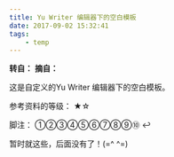 ```yaml
---
title: Yu Writer 编辑器下的空白模板
date: 2017-09-02 15:32:41
tags:
	- temp
---
```

**转自：** 
**摘自：** 

这是自定义的Yu Writer 编辑器下的空白模板。

参考资料的等级：	★☆

脚注：	①②③④⑤⑥⑦⑧⑨⑩	↩

暂时就这些，后面没有了！(=^ ^=)

<!-- more -->


